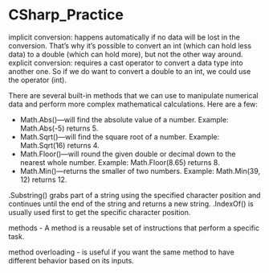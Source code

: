 # CSharp_Practice

implicit conversion: happens automatically if no data will be lost in the conversion. That’s why it’s possible to convert an int (which can hold less data) to a double (which can hold more), but not the other way around.
explicit conversion: requires a cast operator to convert a data type into another one. So if we do want to convert a double to an int, we could use the operator (int).

There are several built-in methods that we can use to manipulate numerical data and perform more complex mathematical calculations. Here are a few:
- Math.Abs()—will find the absolute value of a number. Example: Math.Abs(-5) returns 5.
- Math.Sqrt()—will find the square root of a number. Example: Math.Sqrt(16) returns 4.
- Math.Floor()—will round the given double or decimal down to the nearest whole number. Example: Math.Floor(8.65) returns 8.
- Math.Min()—returns the smaller of two numbers. Example: Math.Min(39, 12) returns 12.

.Substring() grabs part of a string using the specified character position and continues until the end of the string and returns a new string. 
.IndexOf() is usually used first to get the specific character position.

methods - A method is a reusable set of instructions that perform a specific task.

method overloading -  is useful if you want the same method to have different behavior based on its inputs.
